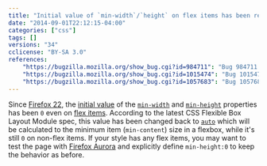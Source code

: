 ```yaml
---
title: "Initial value of `min-width`/`height` on flex items has been reverted to `auto`"
date: "2014-09-01T22:12:15-04:00"
categories: ["css"]
tags: []
versions: "34"
cclicense: "BY-SA 3.0"
references:
    "https://bugzilla.mozilla.org/show_bug.cgi?id=984711": "Bug 984711 – Add back \"min-width:auto\" / \"min-height:auto\" for flex items"
    "https://bugzilla.mozilla.org/show_bug.cgi?id=1015474": "Bug 1015474 – Update min-width:auto/min-height:auto support to match updated flexbox spec language"
    "https://bugzilla.mozilla.org/show_bug.cgi?id=1057683": "Bug 1057683 – http://i100.independent.co.uk/ is broken in Nightly, due to the new \"min-height:auto\" flex item behavior (from flexbox spec change)"
---
```

Since [Firefox 22](https://www.fxsitecompat.com/en-US/versions/22/), the [initial value](https://developer.mozilla.org/en-US/docs/Web/CSS/initial_value) of the [`min-width`](https://developer.mozilla.org/en-US/docs/Web/CSS/min-width) and [`min-height`](https://developer.mozilla.org/en-US/docs/Web/CSS/min-height) properties has been `0` even on [flex items](https://developer.mozilla.org/en-US/docs/Web/Guide/CSS/Flexible_boxes). According to the latest CSS Flexible Box Layout Module spec, this value has been changed back to [`auto`](https://developer.mozilla.org/en-US/docs/Web/CSS/auto) which will be calculated to the minimum item (`min-content`) size in a flexbox, while it's still `0` on non-flex items. If your style has any flex items, you may want to test the page with [Firefox Aurora](https://www.mozilla.org/en-US/firefox/channel/#aurora) and explicitly define `min-height:0` to keep the behavior as before.
